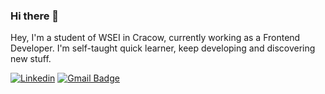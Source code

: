 ### Hi there 👋

Hey, I'm a student of WSEI in Cracow, currently working as a Frontend Developer. I'm self-taught quick learner, keep developing and discovering new stuff.

[![Linkedin](https://img.shields.io/badge/-LinkedIn-blue?style=flat-square&logo=Linkedin&logoColor=white)](https://www.linkedin.com/in/mateusz-pocztowski-63a0991b2/)
[![Gmail Badge](https://img.shields.io/badge/-Gmail-c14438?style=flat-square&logo=Gmail&logoColor=white)](mailto:mateuszp351@gmail.com)
